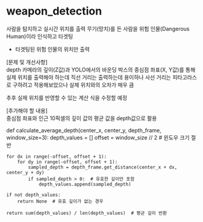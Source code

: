 # weapon_detection

사람을 탐지하고 실시간 위치를 출력
무기(망치)를 든 사람을 위험 인물(Dangerous Human)이라 인식하고 타겟팅
- 타겟팅된 위험 인물의 위치만 출력

[문제 및 개선사항]</br>
depth 카메라의 깊이(Z값)과 YOLO에서의 바운딩 박스의 중심점 좌표(X, Y값)를 통해 실제 위치를 출력해야 하는데
직선 거리는 출력하는데 용이하나 사선 거리는 피타고라스로 구하려고 적용해보았으나 실제 위치와의 오차가 매우 큼

추후 실제 위치를 반영할 수 있는 계산 식을 수정할 예정


[추가해야 할 내용]</br>
중심점 좌표와 인근 10픽셀의 깊이 값의 평균 값을 depth값으로 활용


def calculate_average_depth(center_x, center_y, depth_frame, window_size=3):
    depth_values = []
    offset = window_size // 2  # 윈도우 크기 절반

    for dx in range(-offset, offset + 1):
        for dy in range(-offset, offset + 1):
            sampled_depth = depth_frame.get_distance(center_x + dx, center_y + dy)
            if sampled_depth > 0:  # 유효한 깊이만 포함
                depth_values.append(sampled_depth)
    
    if not depth_values:
        return None  # 유효 깊이가 없는 경우

    return sum(depth_values) / len(depth_values)  # 평균 깊이 반환
